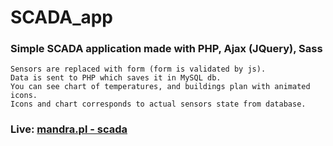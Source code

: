 # SCADA_app
### Simple SCADA application made with PHP, Ajax (JQuery), Sass
```
Sensors are replaced with form (form is validated by js).
Data is sent to PHP which saves it in MySQL db.
You can see chart of temperatures, and buildings plan with animated icons.
Icons and chart corresponds to actual sensors state from database. 
```
### Live: [mandra.pl - scada](http://mandra.pl/scada/index.php)
